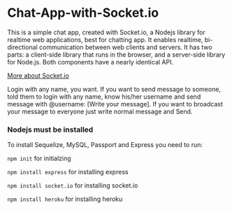 # Chat-App-with-Socket.io

This is a simple chat app, created with Socket.io, a Nodejs library for realtime web applications, best for chatting app. It enables realtime, bi-directional communication between web clients and servers. It has two parts: a client-side library that runs in the browser, and a server-side library for Node.js. Both components have a nearly identical API.

[More about Socket.io](https://socket.io)

Login with any name, you want. If you want to send message to someone, told them to login with any name, know his/her username and send message with @username: [Write your message]. 
If you want to broadcast your message to everyone just write normal message and Send.

### Nodejs must be installed

To install Sequelize, MySQL, Passport and Express you need to run:

`npm init` for initialzing

`npm install express` for installing express

`npm install socket.io` for installing socket.io

`npm install heroku` for installing heroku
